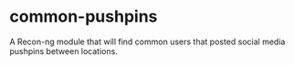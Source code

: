# common-pushpins
A Recon-ng module that will find common users that posted social media pushpins between locations.
